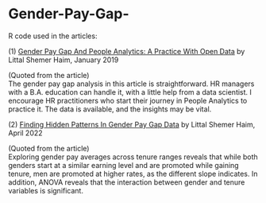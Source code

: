 # Gender-Pay-Gap-
R code used in the articles: 

(1) [Gender Pay Gap And People Analytics: A Practice With Open Data](https://www.littalics.com/gender-pay-gap-and-people-analytics-a-practice-with-open-data/) by Littal Shemer Haim, January 2019

(Quoted from the article)\
The gender pay gap analysis in this article is straightforward. HR managers with a B.A. education can handle it, with a little help from a data scientist. I encourage HR practitioners who start their journey in People Analytics to practice it. The data is available, and the insights may be vital.

(2) [Finding Hidden Patterns In Gender Pay Gap Data](https://www.littalics.com/finding-hidden-patterns-in-gender-pay-gap-data/) by Littal Shemer Haim, April 2022

(Quoted from the article)\
Exploring gender pay averages across tenure ranges reveals that while both genders start at a similar earning level and are promoted while gaining tenure, men are promoted at higher rates, as the different slope indicates. In addition, ANOVA reveals that the interaction between gender and tenure variables is significant.
